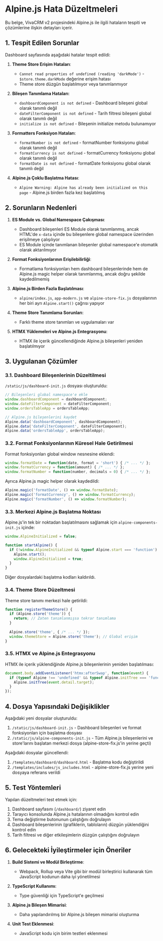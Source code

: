 # Alpine.js Hata Düzeltmeleri

Bu belge, VivaCRM v2 projesindeki Alpine.js ile ilgili hataların tespiti ve çözümlerine ilişkin detayları içerir.

## 1. Tespit Edilen Sorunlar

Dashboard sayfasında aşağıdaki hatalar tespit edildi:

1. **Theme Store Erişim Hataları**:
   - `Cannot read properties of undefined (reading 'darkMode')` - `$store.theme.darkMode` değerine erişim hatası
   - Theme store düzgün başlatılmıyor veya tanımlanmıyor

2. **Bileşen Tanımlama Hataları**:
   - `dashboardComponent is not defined` - Dashboard bileşeni global olarak tanımlı değil
   - `dateFilterComponent is not defined` - Tarih filtresi bileşeni global olarak tanımlı değil
   - `initialize is not defined` - Bileşenin initialize metodu bulunamıyor

3. **Formatters Fonksiyon Hataları**:
   - `formatNumber is not defined` - formatNumber fonksiyonu global olarak tanımlı değil
   - `formatCurrency is not defined` - formatCurrency fonksiyonu global olarak tanımlı değil
   - `formatDate is not defined` - formatDate fonksiyonu global olarak tanımlı değil

4. **Alpine.js Çoklu Başlatma Hatası**:
   - `Alpine Warning: Alpine has already been initialized on this page` - Alpine.js birden fazla kez başlatılmış

## 2. Sorunların Nedenleri

1. **ES Module vs. Global Namespace Çakışması**:
   - Dashboard bileşenleri ES Module olarak tanımlanmış, ancak HTML'de `x-data` içinde bu bileşenlere global namespace üzerinden erişilmeye çalışılıyor
   - ES Module içinde tanımlanan bileşenler global namespace'e otomatik olarak aktarılmıyor

2. **Format Fonksiyonlarının Erişilebilirliği**:
   - Formatlama fonksiyonları hem dashboard bileşenlerinde hem de Alpine.js magic helper olarak tanımlanmış, ancak doğru şekilde kaydedilmemiş

3. **Alpine.js Birden Fazla Başlatılması**:
   - `alpine/index.js`, `app-modern.js` ve `alpine-store-fix.js` dosyalarının her biri ayrı `Alpine.start()` çağrısı yapıyor

4. **Theme Store Tanımlama Sorunları**:
   - Farklı theme store tanımları ve uygulamaları var

5. **HTMX Yüklemeleri ve Alpine.js Entegrasyonu**:
   - HTMX ile içerik güncellendiğinde Alpine.js bileşenleri yeniden başlatılmıyor

## 3. Uygulanan Çözümler

### 3.1. Dashboard Bileşenlerinin Düzeltilmesi

`/static/js/dashboard-init.js` dosyası oluşturuldu:

```javascript
// Bileşenleri global namespace'e ekle
window.dashboardComponent = dashboardComponent;
window.dateFilterComponent = dateFilterComponent;
window.ordersTableApp = ordersTableApp;

// Alpine.js bileşenlerini kaydet
Alpine.data('dashboardComponent', dashboardComponent);
Alpine.data('dateFilterComponent', dateFilterComponent);
Alpine.data('ordersTableApp', ordersTableApp);
```

### 3.2. Format Fonksiyonlarının Küresel Hale Getirilmesi

Format fonksiyonları global window nesnesine eklendi:

```javascript
window.formatDate = function(date, format = 'short') { /* ... */ };
window.formatCurrency = function(amount) { /* ... */ };
window.formatNumber = function(number, decimals = 0) { /* ... */ };
```

Ayrıca Alpine.js magic helper olarak kaydedildi:

```javascript
Alpine.magic('formatDate', () => window.formatDate);
Alpine.magic('formatCurrency', () => window.formatCurrency);
Alpine.magic('formatNumber', () => window.formatNumber);
```

### 3.3. Merkezi Alpine.js Başlatma Noktası

Alpine.js'in tek bir noktadan başlatılmasını sağlamak için `alpine-components-init.js` içinde:

```javascript
window.AlpineInitialized = false;

function startAlpine() {
  if (!window.AlpineInitialized && typeof Alpine.start === 'function') {
    Alpine.start();
    window.AlpineInitialized = true;
  }
}
```

Diğer dosyalardaki başlatma kodları kaldırıldı.

### 3.4. Theme Store Düzeltmesi

Theme store tanımı merkezi hale getirildi:

```javascript
function registerThemeStore() {
  if (Alpine.store('theme')) {
    return; // Zaten tanımlanmışsa tekrar tanımlama
  }
  
  Alpine.store('theme', { /* ... */ });
  window.themeStore = Alpine.store('theme'); // Global erişim
}
```

### 3.5. HTMX ve Alpine.js Entegrasyonu

HTMX ile içerik yüklendiğinde Alpine.js bileşenlerinin yeniden başlatılması:

```javascript
document.body.addEventListener('htmx:afterSwap', function(event) {
  if (typeof Alpine !== 'undefined' && typeof Alpine.initTree === 'function') {
    Alpine.initTree(event.detail.target);
  }
});
```

## 4. Dosya Yapısındaki Değişiklikler

Aşağıdaki yeni dosyalar oluşturuldu:

1. `/static/js/dashboard-init.js` - Dashboard bileşenleri ve format fonksiyonları için başlatma dosyası
2. `/static/js/alpine-components-init.js` - Tüm Alpine.js bileşenlerini ve store'larını başlatan merkezi dosya (alpine-store-fix.js'in yerine geçti)

Aşağıdaki dosyalar güncellendi:

1. `/templates/dashboard/dashboard.html` - Başlatma kodu değiştirildi
2. `/templates/includes/js_includes.html` - alpine-store-fix.js yerine yeni dosyaya referans verildi

## 5. Test Yöntemleri

Yapılan düzeltmeleri test etmek için:

1. Dashboard sayfasını (`/dashboard/`) ziyaret edin
2. Tarayıcı konsolunda Alpine.js hatalarının olmadığını kontrol edin
3. Tema değiştirme butonunun çalıştığını doğrulayın
4. Dashboard bileşenlerinin (grafiklerin, tabloların) düzgün yüklendiğini kontrol edin
5. Tarih filtresi ve diğer etkileşimlerin düzgün çalıştığını doğrulayın

## 6. Gelecekteki İyileştirmeler için Öneriler

1. **Build Sistemi ve Modül Birleştirme**:
   - Webpack, Rollup veya Vite gibi bir modül birleştirici kullanarak tüm JavaScript kodunun daha iyi yönetilmesi

2. **TypeScript Kullanımı**:
   - Type güvenliği için TypeScript'e geçilmesi

3. **Alpine.js Bileşen Mimarisi**:
   - Daha yapılandırılmış bir Alpine.js bileşen mimarisi oluşturma

4. **Unit Test Eklenmesi**:
   - JavaScript kodu için birim testleri eklenmesi